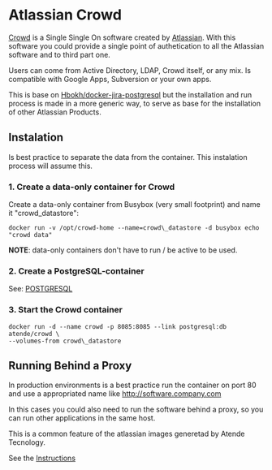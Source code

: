 # Atlassian Crowd

[Crowd](http://www.atlassian.com/software/crowd) is a Single Single On software
created by [Atlassian](http://www.atlassian.com). With this software you could
provide a single point of authetication to all the Atlassian software and to third part one.

Users can come from Active Directory, LDAP, Crowd itself, or any mix. Is compatible
with Google Apps, Subversion or your own apps.

This is base on [Hbokh/docker-jira-postgresql](https://github.com/hbokh/docker-jira-postgresql)
but the installation and run process is made in a more generic way, to serve as base
for the installation of other Atlassian Products.

## Instalation

Is best practice to separate the data from the container. This instalation process
will assume this.

### 1. Create a data-only container for Crowd

Create a data-only container from Busybox (very small footprint) and name it "crowd\_datastore":

    docker run -v /opt/crowd-home --name=crowd\_datastore -d busybox echo "crowd data"

**NOTE**: data-only containers don't have to run / be active to be used.

### 2. Create a PostgreSQL-container

See: [POSTGRESQL](POSTGRESQL.md)

### 3. Start the Crowd container

    docker run -d --name crowd -p 8085:8085 --link postgresql:db atende/crowd \
    --volumes-from crowd\_datastore

## Running Behind a Proxy

In production environments is a best practice run the container on port 80 and
use a appropriated name like http://software.company.com

In this cases you could also need to run the software behind a proxy, so you can
run other applications in the same host.

This is a common feature of the atlassian images generetad by Atende Tecnology.

See the [Instructions](RUNNING_PROXY.md)

